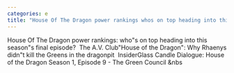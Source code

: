 ```yaml
---
categories: e
title: "House Of The Dragon power rankings whos on top heading into this seasons final episode  The AV Club"
---
```

House Of The Dragon power rankings: who"s on top heading into this season"s final episode?&nbsp;&nbsp;The A.V. Club"House of the Dragon": Why Rhaenys didn"t kill the Greens in the dragonpit&nbsp;&nbsp;InsiderGlass Candle Dialogue: House of the Dragon Season 1, Episode 9 - The Green Council&nbsp;&nbs